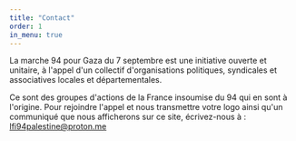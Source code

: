 ```yaml
---
title: "Contact"
order: 1
in_menu: true
---
```

La marche 94 pour Gaza du 7 septembre est une initiative ouverte et unitaire, à l'appel d'un collectif d'organisations politiques, syndicales et associatives locales et départementales.

Ce sont des groupes d'actions de la France insoumise du 94 qui en sont à l'origine. Pour rejoindre l'appel et nous transmettre votre logo ainsi qu'un communiqué que nous afficherons sur ce site, écrivez-nous à : lfi94palestine@proton.me 